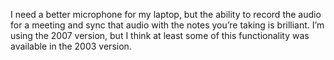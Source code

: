 I need a better microphone for my laptop, but the ability to record the
audio for a meeting and sync that audio with the notes you’re taking is
brilliant. I’m using the 2007 version, but I think at least some of this
functionality was available in the 2003 version.

